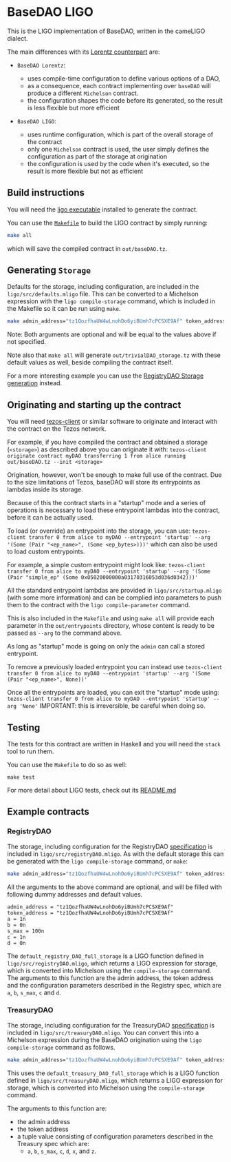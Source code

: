 # BaseDAO LIGO

This is the LIGO implementation of BaseDAO, written in the cameLIGO dialect.

The main differences with its [Lorentz counterpart](/README.md) are:
- `BaseDAO Lorentz`:
    - uses compile-time configuration to define various options of a DAO,
    - as a consequence, each contract implementing over `baseDAO` will produce a different `Michelson` contract.
    - the configuration shapes the code before its generated, so the result is less flexible but more efficient

- `BaseDAO LIGO`:
    - uses runtime configuration, which is part of the overall storage of the contract
    - only one `Michelson` contract is used, the user simply defines the configuration as part of the storage at origination
    - the configuration is used by the code when it's executed, so the result is more flexible but not as efficient

## Build instructions

You will need the [ligo executable](https://ligolang.org/docs/intro/installation) installed to generate the contract.

You can use the [`Makefile`](./Makefile) to build the LIGO contract by simply running:
```sh
make all
```
which will save the compiled contract in `out/baseDAO.tz`.

## Generating `Storage`

Defaults for the storage, including configuration, are included in the
`ligo/src/defaults.mligo` file.
This can be converted to a Michelson expression with the `ligo compile-storage`
command, which is included in the Makefile so it can be run using `make`.

```bash
make admin_address="tz1QozfhaUW4wLnohDo6yiBUmh7cPCSXE9Af" token_address="tz1QozfhaUW4wLnohDo6yiBUmh7cPCSXE9Af" out/trivialDAO_storage.tz
```

Note: Both arguments are optional and will be equal to the values above if not
specified.

Note also that `make all` will generate `out/trivialDAO_storage.tz` with these
default values as well, beside compiling the contract itself.

For a more interesting example you can use the
[RegistryDAO Storage generation](#registrydao) instead.

## Originating and starting up the contract

You will need [tezos-client](http://tezos.gitlab.io/introduction/howtoget.html) or similar software to originate and interact with the contract on the Tezos network.

For example, if you have compiled the contract and obtained a storage (`<storage>`) as described above you can originate it with:
`tezos-client originate contract myDAO transferring 1 from alice running out/baseDAO.tz --init <storage>`

Origination, however, won't be enough to make full use of the contract.
Due to the size limitations of Tezos, baseDAO will store its entrypoints as
lambdas inside its storage.

Because of this the contract starts in a "startup" mode and a series of operations
is necessary to load these entrypoint lambdas into the contract, before it can
be actually used.

To load (or override) an entrypoint into the storage, you can use:
`tezos-client transfer 0 from alice to myDAO --entrypoint 'startup' --arg '(Some (Pair "<ep_name>", (Some <ep_bytes>)))'`
which can also be used to load custom entrypoints.

For example, a simple custom entrypoint might look like:
`tezos-client transfer 0 from alice to myDAO --entrypoint 'startup' --arg '(Some (Pair "simple_ep" (Some 0x05020000000a03170316053d036d0342)))'`

All the standard entrypoint lambdas are provided in `ligo/src/startup.mligo`
(with some more information) and can be complied into parameters to push them to
the contract with the `ligo compile-parameter` command.

This is also included in the `Makefile` and using `make all` will provide each
parameter in the `out/entrypoints` directory, whose content is ready to be passed
as `--arg` to the command above.

As long as "startup" mode is going on only the `admin` can call a stored
entrypoint.

To remove a previously loaded entrypoint you can instead use
`tezos-client transfer 0 from alice to myDAO --entrypoint 'startup' --arg '(Some (Pair "<ep_name>", None))'`

Once all the entrypoints are loaded, you can exit the "startup" mode using:
`tezos-client transfer 0 from alice to myDAO --entrypoint 'startup' --arg 'None'`
IMPORTANT: this is irreversible, be careful when doing so.

## Testing

The tests for this contract are written in Haskell and you will need the `stack` tool to run them.

You can use the `Makefile` to do so as well:
```
make test
```
For more detail about LIGO tests, check out its [README.md](./haskell/test/)

## Example contracts

### RegistryDAO

The storage, including configuration for the RegistryDAO [specification](https://github.com/tqtezos/baseDAO/blob/master/docs/registry.md)
is included in `ligo/src/registryDAO.mligo`.
As with the default storage this can be generated with the `ligo
compile-storage` command, or `make`:

```bash
make admin_address="tz1QozfhaUW4wLnohDo6yiBUmh7cPCSXE9Af" token_address="tz1QozfhaUW4wLnohDo6yiBUmh7cPCSXE9Af" s_max=12n a=1n b=0n c=1n d=1n out/registryDAO_storage.tz
```

All the arguments to the above command are optional, and will be filled with
following dummy addresses and default values.

```
admin_address = "tz1QozfhaUW4wLnohDo6yiBUmh7cPCSXE9Af"
token_address = "tz1QozfhaUW4wLnohDo6yiBUmh7cPCSXE9Af"
a = 1n
b = 0n
s_max = 100n
c = 1n
d = 0n
```

The `default_registry_DAO_full_storage` is a LIGO function defined in
`ligo/src/registryDAO.mligo`, which returns a LIGO expression for storage,
which is converted into Michelson using the `compile-storage` command. The
arguments to this function are the admin address, the token address and the
configuration parameters described in the Registry spec, which are `a`, `b`,
`s_max`, `c` and `d`.

### TreasuryDAO

The storage, including configuration for the TreasuryDAO [specification](https://github.com/tqtezos/baseDAO/blob/master/docs/treasury.md)
is included in `ligo/src/treasuryDAO.mligo`. You can convert this into a
Michelson expression during the BaseDAO origination using the `ligo
compile-storage` command as follows.

```bash
make admin_address="tz1QozfhaUW4wLnohDo6yiBUmh7cPCSXE9Af" token_address="tz1QozfhaUW4wLnohDo6yiBUmh7cPCSXE9Af" s_max=12n a=1n b=0n c=1n d=1n y=0mutez z=100mutez out/treasuryDAO_storage.tz
```

This uses the `default_treasury_DAO_full_storage` which is a LIGO function defined in
`ligo/src/treasuryDAO.mligo`, which returns a LIGO expression for storage,
which is converted into Michelson using the `compile-storage` command.

The arguments to this function are:
- the admin address
- the token address
- a tuple value consisting of configuration parameters described in the Treasury spec which are:
    - `a`, `b`, `s_max`, `c`, `d`, `x`, and `z`.
